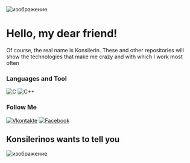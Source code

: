 ![изображение](https://user-images.githubusercontent.com/78896451/134553886-176187e8-5dbe-44cd-8f58-85d2a52b6a48.png)

# Hello, my dear friend!

Of course, the real name is Konsilerin. These and other repositories will show the technologies that make me crazy and with which I work most often

### Languages and Tool

![C](https://img.shields.io/badge/-C-0B2639?style=for-the-badge&logo=C&logoColor=2795E2)
![C++](https://img.shields.io/badge/-C++-0B2639?style=for-the-badge&logo=C%2b%2b&logoColor=2795E2)

### Follow Me

[![Vkontakte](https://img.shields.io/badge/-Vkontakte-0B2639?style=for-the-badge&logo=Vk&logoColor=2795E2)](https://vk.com/konsilerin)
[![Facebook](https://img.shields.io/badge/-Facebook-0B2639?style=for-the-badge&logo=Facebook&logoColor=2795E2)](https://www.facebook.com/profile.php?id=100015246523050)

## Konsilerinos wants to tell you

![изображение](https://user-images.githubusercontent.com/78896451/134555201-bd5610fa-7976-40bf-b072-440d956e8c1b.png)
